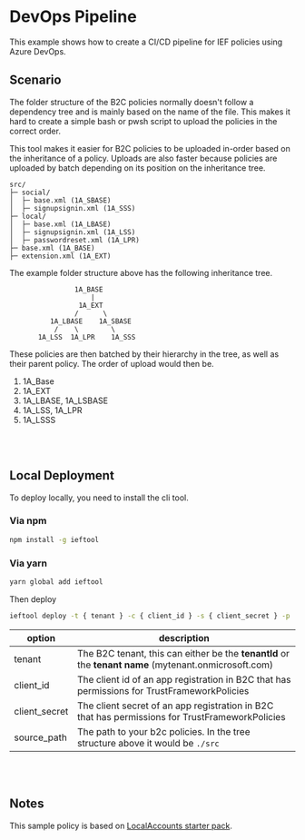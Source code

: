# DevOps Pipeline

This example shows how to create a CI/CD pipeline for IEF policies using Azure DevOps.

## Scenario

The folder structure of the B2C policies normally doesn't follow a dependency tree and is mainly based on the name of the file. This makes it hard to create a simple bash or pwsh script to upload the policies in the correct order.


This tool makes it easier for B2C policies to be uploaded in-order based on the inheritance of a policy. Uploads are also faster because policies are uploaded by batch depending on its position on the inheritance tree.



```pre
src/
├─ social/
│  ├─ base.xml (1A_SBASE)
│  ├─ signupsignin.xml (1A_SSS)
├─ local/
│  ├─ base.xml (1A_LBASE)
│  ├─ signupsignin.xml (1A_LSS)
│  ├─ passwordreset.xml (1A_LPR)
├─ base.xml (1A_BASE)
├─ extension.xml (1A_EXT)

```

The example folder structure above has the following inheritance tree.

```pre
                1A_BASE
                    |
                 1A_EXT
                /      \
          1A_LBASE    1A_SBASE
           /    \        \      
       1A_LSS  1A_LPR    1A_SSS
```

These policies are then batched by their hierarchy in the tree, as well as their parent policy. The order of upload would then be.

1. 1A_Base
2. 1A_EXT
3. 1A_LBASE, 1A_LSBASE
4. 1A_LSS, 1A_LPR
5. 1A_LSSS

<br/>
<br/>

## Local Deployment

To deploy locally, you need to install the cli tool.

### Via npm
```sh
npm install -g ieftool
```

### Via yarn
```sh
yarn global add ieftool
```

Then deploy

```sh
ieftool deploy -t { tenant } -c { client_id } -s { client_secret } -p ./src

```

| option | description |
|--|--|
| tenant | The B2C tenant, this can either be the **tenantId** or the **tenant name** (mytenant.onmicrosoft.com)|
| client_id | The client id of an app registration in B2C that has permissions for TrustFrameworkPolicies |
| client_secret | The client secret of an app registration in B2C that has permissions for TrustFrameworkPolicies |
| source_path | The path to your b2c policies. In the tree structure above it would be ``./src`` 


<br/>
<br/>

## Notes
This sample policy is based on [LocalAccounts starter pack](https://github.com/Azure-Samples/active-directory-b2c-custom-policy-starterpack/tree/master/LocalAccounts).